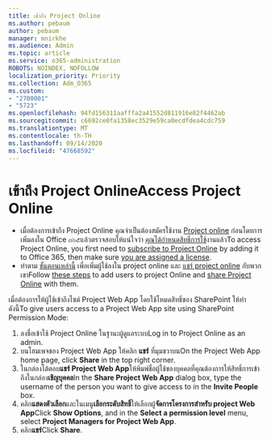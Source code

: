 ```yaml
---
title: เข้าถึง Project Online
ms.author: pebaum
author: pebaum
manager: mnirkhe
ms.audience: Admin
ms.topic: article
ms.service: o365-administration
ROBOTS: NOINDEX, NOFOLLOW
localization_priority: Priority
ms.collection: Adm_O365
ms.custom:
- "2700001"
- "5723"
ms.openlocfilehash: 94fd156311aafffa2a41552d811916e82f4462ab
ms.sourcegitcommit: c6692ce0fa1358ec3529e59ca0ecdfdea4cdc759
ms.translationtype: MT
ms.contentlocale: th-TH
ms.lasthandoff: 09/14/2020
ms.locfileid: "47668592"
---
```

# <a name="access-project-online"></a><span data-ttu-id="52bf2-102">เข้าถึง Project Online</span><span class="sxs-lookup"><span data-stu-id="52bf2-102">Access Project Online</span></span>

- <span data-ttu-id="52bf2-103">เมื่อต้องการเข้าถึง Project Online คุณจำเป็นต้องสมัครใช้งาน [Project online](https://docs.microsoft.com/ProjectOnline/get-started-with-project-online) ก่อนโดยการเพิ่มลงใน Office ๓๖๕แล้วตรวจสอบให้แน่ใจว่า [คุณได้กำหนดสิทธิ์การใช้](https://docs.microsoft.com/ProjectOnline/step-1-sign-up-for-project-online#next-make-sure-you-can-get-in)งานแล้ว</span><span class="sxs-lookup"><span data-stu-id="52bf2-103">To access Project Online, you first need to [subscribe to Project Online](https://docs.microsoft.com/ProjectOnline/get-started-with-project-online) by adding it to Office 365, then make sure [you are assigned a license](https://docs.microsoft.com/ProjectOnline/step-1-sign-up-for-project-online#next-make-sure-you-can-get-in).</span></span>
- <span data-ttu-id="52bf2-104">ทำตาม [ขั้นตอนเหล่านี้](https://docs.microsoft.com/ProjectOnline/step-2-add-people-to-project-online) เพื่อเพิ่มผู้ใช้ลงใน project online และ [แชร์ project online](https://docs.microsoft.com/ProjectOnline/step-2-add-people-to-project-online#4-finally-share-project-online-with-the-people-you-added) กับพวกเขา</span><span class="sxs-lookup"><span data-stu-id="52bf2-104">Follow [these steps](https://docs.microsoft.com/ProjectOnline/step-2-add-people-to-project-online) to add users to project Online and [share Project Online](https://docs.microsoft.com/ProjectOnline/step-2-add-people-to-project-online#4-finally-share-project-online-with-the-people-you-added) with them.</span></span>

<span data-ttu-id="52bf2-105">เมื่อต้องการให้ผู้ใช้เข้าถึงไซต์ Project Web App โดยใช้โหมดสิทธิ์ของ SharePoint ให้ทำดังนี้</span><span class="sxs-lookup"><span data-stu-id="52bf2-105">To give users access to a Project Web App site using SharePoint Permission Mode:</span></span>

1. <span data-ttu-id="52bf2-106">ลงชื่อเข้าใช้ Project Online ในฐานะผู้ดูแลระบบ</span><span class="sxs-lookup"><span data-stu-id="52bf2-106">Log in to Project Online as an admin.</span></span>
2. <span data-ttu-id="52bf2-107">บนโฮมเพจของ Project Web App ให้คลิก **แชร์** ที่มุมขวาบน</span><span class="sxs-lookup"><span data-stu-id="52bf2-107">On the Project Web App home page, click **Share** in the top right corner.</span></span>
3. <span data-ttu-id="52bf2-108">ในกล่องโต้ตอบ**แชร์ Project Web App**ให้พิมพ์ชื่อผู้ใช้ของบุคคลที่คุณต้องการให้สิทธิ์การเข้าถึงในกล่อง**เชิญบุคคล**</span><span class="sxs-lookup"><span data-stu-id="52bf2-108">In the **Share Project Web App** dialog box, type the username of the person you want to give access to in the **Invite People** box.</span></span>
4. <span data-ttu-id="52bf2-109">คลิก**แสดงตัวเลือก**และในเมนู**เลือกระดับสิทธิ์**ให้เลือกผู้**จัดการโครงการสำหรับ project Web App**</span><span class="sxs-lookup"><span data-stu-id="52bf2-109">Click **Show Options**, and in the **Select a permission level** menu, select **Project Managers for Project Web App**.</span></span>
5. <span data-ttu-id="52bf2-110">คลิก**แชร์**</span><span class="sxs-lookup"><span data-stu-id="52bf2-110">Click **Share**.</span></span>

